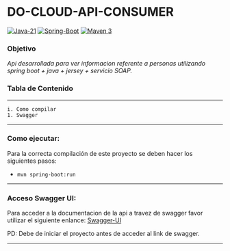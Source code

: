 # DO-CLOUD-API-CONSUMER
[ ![Java-21](https://img.shields.io/badge/Java-21-red.svg?style=flat&logo=Java&logoColor=white)](https://www.azul.com/downloads/?version=java-21-lts&package=jdk#zulu)
[![Spring-Boot](https://img.shields.io/badge/Spring%20Boot-3.3.0-green.svg?style=flat&logo=Springt&logoColor=white)](https://spring.io/projects/spring-boot)
[![Maven 3](https://img.shields.io/badge/Maven-3.x-blue.svg?style=flat&logo=Maven&logoColor=white)](https://maven.apache.org/download.cgi)

### **Objetivo**

_Api desarrollada  para ver informacion referente a personas utilizando spring boot + java + jersey + servicio SOAP._

### Tabla de Contenido

________________________________________
`i. Como compilar` <br>
`1. Swagger` <br>
________________________________________

### **Como ejecutar**:

Para la correcta compilación de este proyecto se deben hacer los siguientes pasos:

- `mvn spring-boot:run`
_______________________________________


### **Acceso Swagger UI**:

Para acceder a la documentacion de la api a travez de swagger favor utilizar el siguiente enlance:
[Swagger-UI](http://localhost:8017/swagger-ui/index.html#/)

PD: Debe de iniciar el proyecto antes de acceder al link de swagger.

________________________________________
